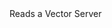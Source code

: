 <function name="ReadBitVec3Coord" parent="bf_read" type="classfunc">
	<description>
		Reads a <page>Vector</page>
		<added version="0.4"></added>
	</description>
	<realm>Server</realm>
	<rets>
		<ret name="value" type="Vector"></ret>
	</rets>
</function>